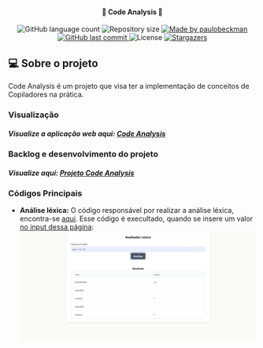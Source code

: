 <h4 align="center"> 
	🚀 Code Analysis 🚀
</h4>

<p align="center">
  <img alt="GitHub language count" src="https://img.shields.io/github/languages/count/paulobeckman/code-analysis?color=%2304D361">
  
  <img alt="Repository size" src="https://img.shields.io/github/repo-size/paulobeckman/code-analysis">
  
  <a href="https://www.linkedin.com/in/paulobeckman/">
    <img alt="Made by paulobeckman" src="https://img.shields.io/badge/made%20by-paulobeckman-%2304D361">
  </a>
	
  
  <a href="https://github.com/paulobeckman/code-analysis/commits/master">
    <img alt="GitHub last commit" src="https://img.shields.io/github/last-commit/paulobeckman/code-analysis">
  </a>

  <img alt="License" src="https://img.shields.io/badge/license-MIT-brightgreen">
   <a href="https://github.com/paulobeckman/code-analysis/stargazers">
    <img alt="Stargazers" src="https://img.shields.io/github/stars/paulobeckman/code-analysis?style=social">
  </a>
</p>

## 💻 Sobre o projeto

Code Analysis é um projeto que visa ter a implementação de conceitos de Copiladores na prática.

### Visualização

##### Visualize a aplicação web aqui: [Code Analysis](https://code-analysis.netlify.app/)

### Backlog e desenvolvimento do projeto

##### Visualize aqui: [Projeto Code Analysis](https://github.com/users/paulobeckman/projects/1)

### Códigos Principais

- **Análise léxica:** O código responsável por realizar a análise léxica, encontra-se [aqui](https://github.com/paulobeckman/code-analysis/blob/development/src/utils/lexicalAnalyzer.ts). Esse código é execultado, quando se insere um valor [no input dessa página](https://code-analysis.netlify.app/):
  <img alt="code-analysis" title="#code-analysis" src="./github-assets/lexicalAnalyzer.png" width="800px">
